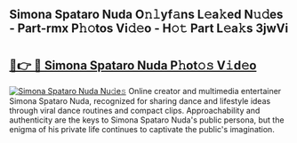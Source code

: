 ## Simona Spataro Nuda O𝚗𝚕yf𝚊ns L𝚎a𝚔ed N𝚞𝚍es - Part-rmx P𝚑𝚘tos Vi𝚍𝚎o - H𝚘𝚝 Part L𝚎a𝚔s 3jwVi

# <h2><a href="http://kf24ys.oniu.top/?m=Simona+Spataro+Nuda">🔗👉 🔴 Simona Spataro Nuda P𝚑ot𝚘𝚜 V𝚒d𝚎o</a></h2>

[![Simona Spataro Nuda Nu𝚍e𝚜](https://i.imgur.com/0qMVB7G.gif)](http://kf24ys.oniu.top/?m=Simona+Spataro+Nuda)
Online creator and multimedia entertainer Simona Spataro Nuda, recognized for sharing dance and lifestyle ideas through viral dance routines and compact clips. Approachability and authenticity are the keys to Simona Spataro Nuda's public persona, but the enigma of his private life continues to captivate the public's imagination.  
